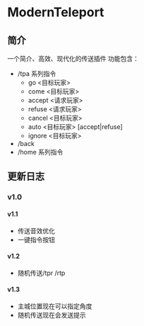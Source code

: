 # ModernTeleport
## 简介
一个简介、高效、现代化的传送插件
功能包含：
- /tpa 系列指令
  - go <目标玩家>
  - come <目标玩家>
  - accept <请求玩家>
  - refuse <请求玩家>
  - cancel <目标玩家>
  - auto <目标玩家> \[accept|refuse]
  - ignore <目标玩家>
- /back
- /home 系列指令

## 更新日志

### v1.0

#### v1.1

- 传送音效优化
- 一键指令按钮

#### v1.2
- 随机传送/tpr /rtp

#### v1.3
- 主城位置现在可以指定角度
- 随机传送现在会发送提示